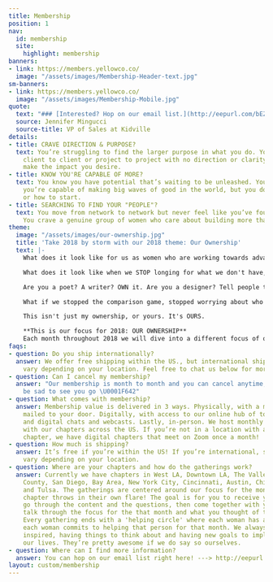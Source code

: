 ```yaml
---
title: Membership
position: 1
nav:
  id: membership
  site:
    highlight: membership
banners:
- link: https://members.yellowco.co/
  image: "/assets/images/Membership-Header-text.jpg"
sm-banners:
- link: https://members.yellowco.co/
  image: "/assets/images/Membership-Mobile.jpg"
quote:
  text: "### [Interested? Hop on our email list.](http://eepurl.com/bEZbaH)"
  source: Jennifer Mingucci
  source-title: VP of Sales at Kidville
details:
- title: CRAVE DIRECTION & PURPOSE?
  text: You’re struggling to find the larger purpose in what you do. You move from
    client to client or project to project with no direction or clarity on how to
    make the impact you desire.
- title: KNOW YOU'RE CAPABLE OF MORE?
  text: You know you have potential that’s waiting to be unleashed. You know that
    you’re capable of making big waves of good in the world, but you don’t know where
    or how to start.
- title: SEARCHING TO FIND YOUR "PEOPLE"?
  text: You move from network to network but never feel like you’ve found your place.
    You crave a genuine group of women who care about building more than just a career.
theme:
  image: "/assets/images/our-ownership.jpg"
  title: 'Take 2018 by storm with our 2018 theme: Our Ownership'
  text: |-
    What does it look like for us as women who are working towards advancing good in the world to OWN who we are, our stories and the issues we see happening all around us?

    What does it look like when we STOP longing for what we don't have, and start owning what we DO have in front of us? What if we stopped denying our passion, our art, and started acknowledging it and giving it room in our lives?

    Are you a poet? A writer? OWN it. Are you a designer? Tell people that's what you are. Do you run a business? You're an entrepreneur- own it!

    What if we stopped the comparison game, stopped worrying about who is better and started to OWN who we are as unique, individual women working to make the world a better place? What if we took ownership, together, of the issues our world is facing and come together to make change?

    This isn't just my ownership, or yours. It's OURS.

    **This is our focus for 2018: OUR OWNERSHIP**
    Each month throughout 2018 we will dive into a different focus of ownership, all helping you to take ownership of your life, who you were meant to be and your personal impact on the world.
faqs:
- question: Do you ship internationally?
  answer: We offer free shipping within the US., but international shipping prices
    vary depending on your location. Feel free to chat us below for more info!
- question: Can I cancel my membership?
  answer: "Our membership is month to month and you can cancel anytime, although we’d
    be sad to see you go \U0001F642"
- question: What comes with membership?
  answer: Membership value is delivered in 3 ways. Physically, with a monthly packet
    mailed to your door. Digitally, with access to our online hub of tools, resources
    and digital chats and webcasts. Lastly, in-person. We host monthly in-person gatherings
    with our chapters across the US. If you’re not in a location with an in-person
    chapter, we have digital chapters that meet on Zoom once a month!
- question: How much is shipping?
  answer: It’s free if you’re within the US! If you’re international, shipping prices
    vary depending on your location.
- question: Where are your chapters and how do the gatherings work?
  answer: Currently we have chapters in West LA, Downtown LA, The Valley LA, Orange
    County, San Diego, Bay Area, New York City, Cincinnati, Austin, Chicago, Denver
    and Tulsa. The gatherings are centered around our focus for the month, but each
    chapter throws in their own flare! The goal is for you to receive your periodical,
    go through the content and the questions, then come together with your group and
    talk through the focus for the that month and what you thought of the periodical.
    Every gathering ends with a 'helping circle' where each woman has an ask, and
    each woman commits to helping that person for that month. We always leave feeling
    inspired, having things to think about and having new goals to implement into
    our lives. They’re pretty awesome if we do say so ourselves.
- question: Where can I find more information?
  answer: You can hop on our email list right here! ---> http://eepurl.com/bEZbaH
layout: custom/membership
---
```


